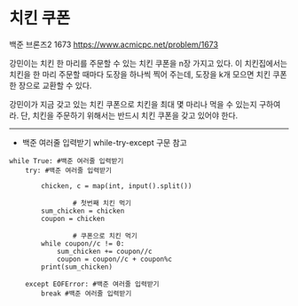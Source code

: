 # 치킨 쿠폰
백준 브론즈2 1673
https://www.acmicpc.net/problem/1673

강민이는 치킨 한 마리를 주문할 수 있는 치킨 쿠폰을 n장 가지고 있다. 이 치킨집에서는 치킨을 한 마리 주문할 때마다 도장을 하나씩 찍어 주는데, 도장을 k개 모으면 치킨 쿠폰 한 장으로 교환할 수 있다.  

강민이가 지금 갖고 있는 치킨 쿠폰으로 치킨을 최대 몇 마리나 먹을 수 있는지 구하여라. 단, 치킨을 주문하기 위해서는 반드시 치킨 쿠폰을 갖고 있어야 한다.

---

* 백준 여러줄 입력받기 while-try-except 구문 참고

```
while True: #백준 여러줄 입력받기
    try: #백준 여러줄 입력받기

        chicken, c = map(int, input().split())

				# 첫번째 치킨 먹기
        sum_chicken = chicken
        coupon = chicken
				
				# 쿠폰으로 치킨 먹기
        while coupon//c != 0:
            sum_chicken += coupon//c
            coupon = coupon//c + coupon%c
        print(sum_chicken)

    except EOFError: #백준 여러줄 입력받기
        break #백준 여러줄 입력받기
```